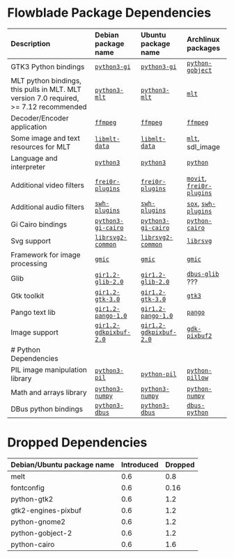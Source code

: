 # Flowblade Package Dependencies #

| **Description** | **Debian package name** | **Ubuntu package name** | **Archlinux packages** |
|:--------------------------------|:----------------|:--------------|:--------------|
| GTK3 Python bindings | [``python3-gi``](https://packages.debian.org/unstable/python3-gi) | [``python3-gi``](https://packages.ubuntu.com/jammy/python3-gi) | [``python-gobject``](https://archlinux.org/packages/extra/x86_64/python-gobject/) |
| MLT python bindings, this pulls in MLT. MLT version 7.0 required, >= 7.12 recommended  | [``python3-mlt``](https://packages.debian.org/unstable/python3-mlt) | [``python3-mlt``](https://packages.ubuntu.com/jammy/python3-mlt) | [``mlt``](https://archlinux.org/packages/extra/x86_64/mlt/) |
| Decoder/Encoder application | [``ffmpeg``](https://packages.debian.org/unstable/ffmpeg) | [``ffmpeg``](https://packages.ubuntu.com/jammy/ffmpeg) | [``ffmpeg``](https://archlinux.org/packages/extra/x86_64/ffmpeg/) |
| Some image and text resources for MLT | [``libmlt-data``](https://packages.debian.org/unstable/libmlt-data) | [``libmlt-data``](https://packages.ubuntu.com/focal/libmlt-data) | [``mlt``](https://archlinux.org/packages/extra/x86_64/mlt/), sdl_image |
| Language and interpreter | [``python3``](https://packages.debian.org/unstable/python3) | [``python3``](https://packages.ubuntu.com/jammy/python3) | [``python``](https://archlinux.org/packages/core/x86_64/python/) |
| Additional video filters | [``frei0r-plugins``](https://packages.debian.org/unstable/frei0r-plugins) | [``frei0r-plugins``](https://packages.ubuntu.com/jammy/frei0r-plugins) | [``movit``](https://archlinux.org/packages/extra/x86_64/movit/), [``frei0r-plugins``](https://archlinux.org/packages/extra/x86_64/frei0r-plugins/) |
| Additional audio filters | [``swh-plugins``](https://packages.debian.org/unstable/swh-plugins) | [``swh-plugins``](https://packages.ubuntu.com/jammy/swh-plugins) |  [``sox``](https://archlinux.org/packages/extra/x86_64/sox/), [``swh-plugins``](https://archlinux.org/packages/extra/x86_64/swh-plugins/) |
| Gi Cairo bindings | [``python3-gi-cairo``](https://packages.debian.org/unstable/python3-gi-cairo) | [``python3-gi-cairo``](https://packages.ubuntu.com/kinetic/python3-gi-cairo) |  [``python-cairo``](https://archlinux.org/packages/extra/x86_64/python-cairo/) |
| Svg support | [``librsvg2-common``](https://packages.debian.org/unstable/librsvg2-common) | [``librsvg2-common``](https://packages.ubuntu.com/kinetic/librsvg2-common) | [``librsvg``](https://archlinux.org/packages/extra/x86_64/librsvg/) |
| Framework for image processing | [``gmic``](https://packages.debian.org/unstable/gmic) | [``gmic``](https://packages.ubuntu.com/jammy/gmic) | [``gmic``](https://archlinux.org/packages/extra/x86_64/gmic/) |
| Glib |  [``gir1.2-glib-2.0``](https://packages.debian.org/unstable/gir1.2-glib-2.0) |  [``gir1.2-glib-2.0``](https://packages.ubuntu.com/jammy/gir1.2-glib-2.0) | [``dbus-glib``](https://archlinux.org/packages/extra/x86_64/dbus-glib/) ??? |
| Gtk toolkit | [``gir1.2-gtk-3.0``](https://packages.debian.org/unstable/gir1.2-gtk-3.0) | [``gir1.2-gtk-3.0``](https://packages.ubuntu.com/jammy/gir1.2-gtk-3.0) |  [``gtk3``](https://archlinux.org/packages/extra/x86_64/gtk3/) |
| Pango text lib | [``gir1.2-pango-1.0``](https://packages.debian.org/unstable/gir1.2-pango-1.0) | [``gir1.2-pango-1.0``](https://packages.ubuntu.com/jammy/gir1.2-pango-1.0) |  [``pango``](https://archlinux.org/packages/extra/x86_64/pango/) |
| Image support | [``gir1.2-gdkpixbuf-2.0``](https://packages.debian.org/unstable/gir1.2-gdkpixbuf-2.0) | [``gir1.2-gdkpixbuf-2.0``](https://packages.ubuntu.com/jammy/gir1.2-gdkpixbuf-2.0) |  [``gdk-pixbuf2``](https://archlinux.org/packages/extra/x86_64/gdk-pixbuf2/) |
| # Python Dependencies | | | |
| PIL image manipulation library | [``python3-pil``](https://packages.debian.org/unstable/python3-pil) | [``python-pil``](https://packages.ubuntu.com/jammy/python3-pil) | [``python-pillow``](https://archlinux.org/packages/extra/x86_64/python-pillow/) |
| Math and arrays library | [``python3-numpy``](https://packages.debian.org/stable/python3-numpy) | [``python3-numpy``](https://packages.ubuntu.com/jammy/python3-numpy) | [``python-numpy``](https://archlinux.org/packages/extra/x86_64/python-numpy/) |
| DBus python bindings | [``python3-dbus``](https://packages.debian.org/unstable/python3-dbus) | [``python3-dbus``](https://packages.ubuntu.com/jammy/python3-dbus) |  [``dbus-python``](https://archlinux.org/packages/extra/x86_64/dbus-python/) |

# Dropped  Dependencies #

| **Debian/Ubuntu package name** | **Introduced** | **Dropped** |
|:-------------------------------|:---------------|:------------|
| melt | 0.6  | 0.8 |
| fontconfig | 0.6  | 0.16 |
| python-gtk2 |  0.6   | 1.2 |
| gtk2-engines-pixbuf |  0.6   |  1.2 |
| python-gnome2 |  0.6   |  1.2 |
| python-gobject-2 |  0.6   |  1.2 |
| python-cairo |  0.6   |  1.6 |
